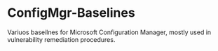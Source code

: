 # ConfigMgr-Baselines
Variuos baseilnes for Microsoft Configuration Manager, mostly used in vulnerability remediation procedures.
